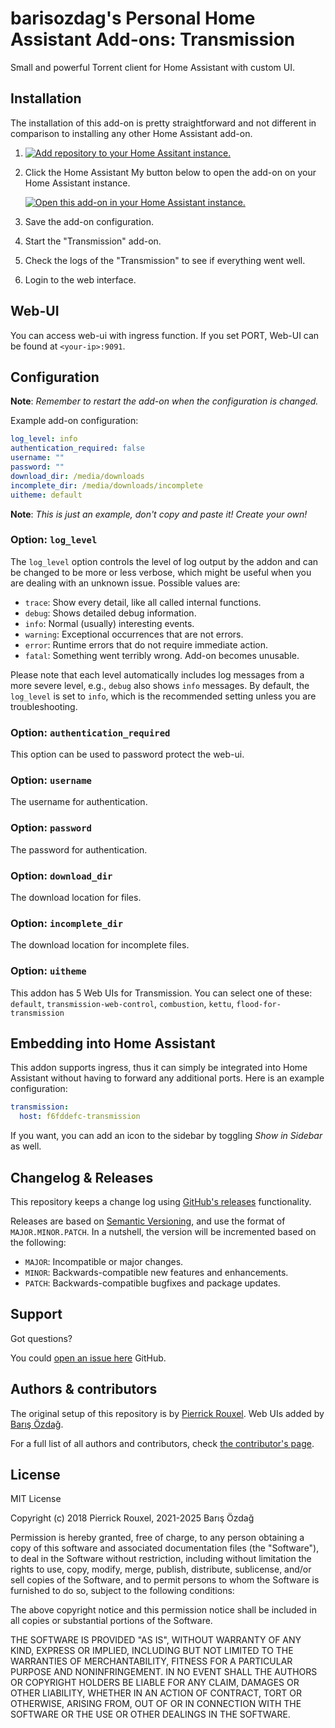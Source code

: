 # barisozdag's Personal Home Assistant Add-ons: Transmission

Small and powerful Torrent client for Home Assistant with custom UI.

## Installation

The installation of this add-on is pretty straightforward and not different in
comparison to installing any other Home Assistant add-on.

1. [![Add repository to your Home Assitant instance.][repository-badge]][repository]
1. Click the Home Assistant My button below to open the add-on on your Home
   Assistant instance.

   [![Open this add-on in your Home Assistant instance.][addon-badge]][addon]

1. Save the add-on configuration.
1. Start the "Transmission" add-on.
1. Check the logs of the "Transmission" to see if everything went well.
1. Login to the web interface.

## Web-UI

You can access web-ui with ingress function. If you set PORT, Web-UI can be
found at `<your-ip>:9091`.

## Configuration

**Note**: _Remember to restart the add-on when the configuration is changed._

Example add-on configuration:

```yaml
log_level: info
authentication_required: false
username: ""
password: ""
download_dir: /media/downloads
incomplete_dir: /media/downloads/incomplete
uitheme: default
```

**Note**: _This is just an example, don't copy and paste it! Create your own!_

### Option: `log_level`

The `log_level` option controls the level of log output by the addon and can
be changed to be more or less verbose, which might be useful when you are
dealing with an unknown issue. Possible values are:

- `trace`: Show every detail, like all called internal functions.
- `debug`: Shows detailed debug information.
- `info`: Normal (usually) interesting events.
- `warning`: Exceptional occurrences that are not errors.
- `error`: Runtime errors that do not require immediate action.
- `fatal`: Something went terribly wrong. Add-on becomes unusable.

Please note that each level automatically includes log messages from a
more severe level, e.g., `debug` also shows `info` messages. By default,
the `log_level` is set to `info`, which is the recommended setting unless
you are troubleshooting.

### Option: `authentication_required`

This option can be used to password protect the web-ui.

### Option: `username`

The username for authentication.

### Option: `password`

The password for authentication.

### Option: `download_dir`

The download location for files.

### Option: `incomplete_dir`

The download location for incomplete files.

### Option: `uitheme`

This addon has 5 Web UIs for Transmission. You can select one of these:
`default`, `transmission-web-control`, `combustion`, `kettu`,
`flood-for-transmission`

## Embedding into Home Assistant

This addon supports ingress, thus it can simply be integrated into Home
Assistant without having to forward any additional ports. Here is an example
configuration:

```yaml
transmission:
  host: f6fddefc-transmission
```

If you want, you can add an icon to the sidebar by toggling _Show in Sidebar_
as well.

## Changelog & Releases

This repository keeps a change log using [GitHub's releases][releases]
functionality.

Releases are based on [Semantic Versioning][semver], and use the format
of `MAJOR.MINOR.PATCH`. In a nutshell, the version will be incremented
based on the following:

- `MAJOR`: Incompatible or major changes.
- `MINOR`: Backwards-compatible new features and enhancements.
- `PATCH`: Backwards-compatible bugfixes and package updates.

## Support

Got questions?

You could [open an issue here][issue] GitHub.

## Authors & contributors

The original setup of this repository is by [Pierrick Rouxel][pierrick].
Web UIs added by [Barış Özdağ][barisozdag].

For a full list of all authors and contributors,
check [the contributor's page][contributors].

## License

MIT License

Copyright (c) 2018 Pierrick Rouxel, 2021-2025 Barış Özdağ

Permission is hereby granted, free of charge, to any person obtaining a copy
of this software and associated documentation files (the "Software"), to deal
in the Software without restriction, including without limitation the rights
to use, copy, modify, merge, publish, distribute, sublicense, and/or sell
copies of the Software, and to permit persons to whom the Software is
furnished to do so, subject to the following conditions:

The above copyright notice and this permission notice shall be included in all
copies or substantial portions of the Software.

THE SOFTWARE IS PROVIDED "AS IS", WITHOUT WARRANTY OF ANY KIND, EXPRESS OR
IMPLIED, INCLUDING BUT NOT LIMITED TO THE WARRANTIES OF MERCHANTABILITY,
FITNESS FOR A PARTICULAR PURPOSE AND NONINFRINGEMENT. IN NO EVENT SHALL THE
AUTHORS OR COPYRIGHT HOLDERS BE LIABLE FOR ANY CLAIM, DAMAGES OR OTHER
LIABILITY, WHETHER IN AN ACTION OF CONTRACT, TORT OR OTHERWISE, ARISING FROM,
OUT OF OR IN CONNECTION WITH THE SOFTWARE OR THE USE OR OTHER DEALINGS IN THE
SOFTWARE.

[addon-badge]: https://my.home-assistant.io/badges/supervisor_addon.svg
[addon]: https://my.home-assistant.io/redirect/supervisor_addon/?addon=bb761233_transmission
[contributors]: https://github.com/barisozdag/addon-transmission/graphs/contributors
[barisozdag]: https://github.com/barisozdag
[issue]: https://github.com/barisozdag/addon-transmission/issues
[pierrick]: https://github.com/pierrickrouxel
[releases]: https://github.com/barisozdag/addon-transmission/releases
[repository-badge]: https://my.home-assistant.io/badges/supervisor_add_addon_repository.svg
[repository]: https://my.home-assistant.io/redirect/supervisor_add_addon_repository/?repository_url=https%3A%2F%2Fgithub.com%2Fbarisozdag%2Fhaddons-repo
[semver]: https://semver.org/spec/v2.0.0.html
